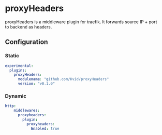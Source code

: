 # proxyHeaders

proxyHeaders is a middleware plugin for traefik. It forwards source IP + port to backend as headers.

## Configuration

### Static

```yaml
experimental:
  plugins:
    proxyHeaders:
      modulename: "github.com/Hvid/proxyHeaders"
      version: "v0.1.0"
```

### Dynamic

```yaml
http:
    middlewares:
      proxyheaders:
        plugin:
          proxyheaders:
            Enabled: true
```
